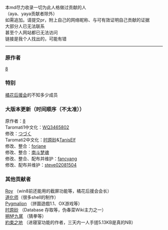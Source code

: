 本md尽力收录一切为此人格做过贡献的人  
（aya、yaya贡献者除外）  
如需追加。请提交pr，附上自己的网络昵称、与可有效证明自己贡献的证据  
大部分人已无法联系  
甚至个人网站都已无法访问  
链接是我个人找出的，可能有错  

_____

### 原作者  
[8]( http://unvollendet.web.fc2.com/ )  

### 特别  
[橘花后援会]( http://cuc.moe.hm/forumdisplay.php?fid=10 )的不知多少成员  

### 大版本更新（时间顺序（不太准））  
原作者：[8]( http://unvollendet.web.fc2.com/ )  
Taromati1中文化：[WQ3465802]( https://twitter.com/wq3465802 )  
修改：[つづく]( http://cuc.moe.hm/space.php?uid=3386 )  
Taromati2中文化：[时原砂]( https://blog.yam.com/masenoyoi )&[TanisElf]( http://cuc2.idv.tw/ )  
修改、整合：[forjane]( http://tieba.baidu.com/home/main?un=forjanezz&fr=home&id=tb.1.a0a3009a.j-3Yxjt4S1Xw936KXsVUEA )  
修改、整合：[南斗梦魂]( http://tieba.baidu.com/home/main?un=%E5%8D%97%E6%96%97%E6%A2%A6%E9%AD%82&fr=home&id=tb.1.5d680b0.EsF9lMh3rWh0d4SLz70c1w )  
修改、整合、配布并维护：[fancyang]( http://www.fancyang.com/ )  
修改、配布并维护：[steve02081504]( https://steve02081504.github.io/ )  

### 其他贡献者  
[Roy]( http://scrappedblog.blogspot.com )  （win8前还能用的截屏功能等，橘花后援会会长）  
[道化师]( http://cuc.moe.hm/space.php?uid=6161 )（很多shell的制作）  
[Pygmalion]( http://lockedrobin.lofter.com/ )  （拼圖遊戲1.1、OX游戏等）  
[时原砂]( https://blog.yam.com/masenoyoi )  （Database 存取等，伪春菜Wiki主力之一）  
[朔№九尾]( http://tieba.baidu.com/home/main?un=%E6%9C%94%E2%84%96%E4%B9%9D%E5%B0%BE&fr=home&id=tb.1.b25585fe.Tgg-2h0_3W6WGEeoM8GKZg )  （猜拳等）  
[約束之地]( http://cuc.moe.hm/space.php?uid=3763 )  （进寝室功能的作者，三天内一人手搓5.13KB是真的NB）  

